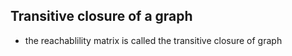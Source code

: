 ## Transitive closure of a graph

- the reachablility matrix is called the transitive closure of graph 
